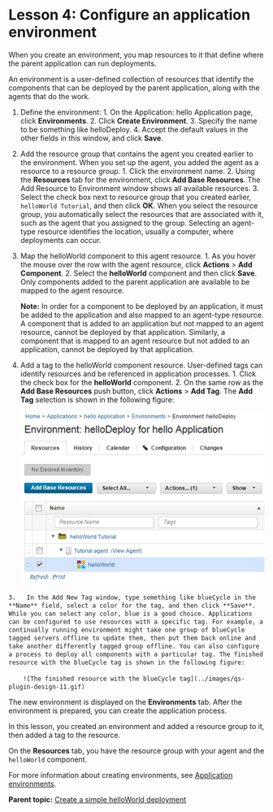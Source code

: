 # Lesson 4: Configure an application environment

When you create an environment, you map resources to it that define where the parent application can run deployments.

An environment is a user-defined collection of resources that identify the components that can be deployed by the parent application, along with the agents that do the work.

1.   Define the environment: 
    1.   On the Application: hello Application page, click **Environments**. 
    2.   Click **Create Environment**. 
    3.   Specify the name to be something like helloDeploy. 
    4.   Accept the default values in the other fields in this window, and click **Save**. 
2.   Add the resource group that contains the agent you created earlier to the environment. When you set up the agent, you added the agent as a resource to a resource group.
    1.   Click the environment name. 
    2.   Using the **Resources** tab for the environment, click **Add Base Resources**. The Add Resource to Environment window shows all available resources.
    3.   Select the check box next to resource group that you created earlier, `helloWorld Tutorial`, and then click **OK**. When you select the resource group, you automatically select the resources that are associated with it, such as the agent that you assigned to the group. Selecting an agent-type resource identifies the location, usually a computer, where deployments can occur.
3.   Map the helloWorld component to this agent resource. 
    1.   As you hover the mouse over the row with the agent resource, click **Actions** \> **Add Component**. 
    2.   Select the **helloWorld** component and then click **Save**. Only components added to the parent application are available to be mapped to the agent resource.

        **Note:** In order for a component to be deployed by an application, it must be added to the application and also mapped to an agent-type resource. A component that is added to an application but not mapped to an agent resource, cannot be deployed by that application. Similarly, a component that is mapped to an agent resource but not added to an application, cannot be deployed by that application.

4.   Add a tag to the helloWorld component resource. User-defined tags can identify resources and be referenced in application processes.
    1.   Click the check box for the **helloWorld** component. 
    2.   On the same row as the **Add Base Resources** push button, click **Actions** \> **Add Tag**. The **Add Tag** selection is shown in the following figure:

        ![The Actions > Add Tag command](../images/qs-plugin-design-10.gif)

    3.   In the Add New Tag window, type something like blueCycle in the **Name** field, select a color for the tag, and then click **Save**. While you can select any color, blue is a good choice. Applications can be configured to use resources with a specific tag. For example, a continually running environment might take one group of blueCycle tagged servers offline to update them, then put them back online and take another differently tagged group offline. You can also configure a process to deploy all components with a particular tag. The finished resource with the blueCycle tag is shown in the following figure:

        ![The finished resource with the blueCycle tag](../images/qs-plugin-design-11.gif)


The new environment is displayed on the **Environments** tab. After the environment is prepared, you can create the application process.

In this lesson, you created an environment and added a resource group to it, then added a tag to the resource.

On the **Resources** tab, you have the resource group with your agent and the `helloWorld` component.

For more information about creating environments, see [Application environments](../../com.udeploy.doc/topics/app_environment.md).

**Parent topic:** [Create a simple helloWorld deployment](../../com.udeploy.tutorial.doc/topics/quickstart_abstract.md)

